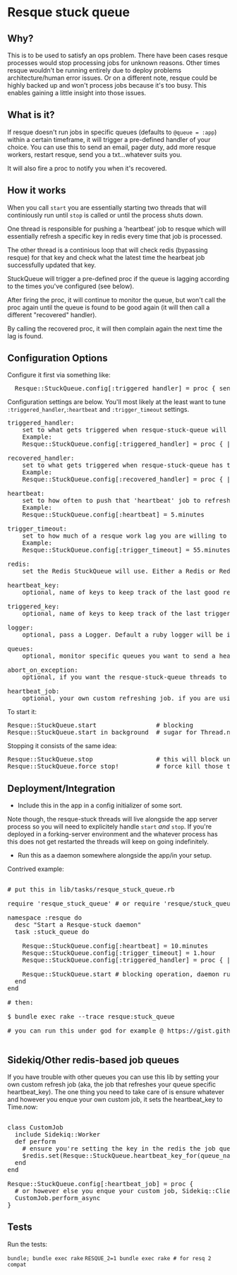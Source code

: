 # Resque stuck queue

## Why?

This is to be used to satisfy an ops problem. There have been cases resque processes would stop processing jobs for unknown reasons. Other times resque wouldn't be running entirely due to deploy problems architecture/human error issues. Or on a different note, resque could be highly backed up and won't process jobs because it's too busy. This enables gaining a little insight into those issues.

## What is it?

If resque doesn't run jobs in specific queues (defaults to `@queue = :app`) within a certain timeframe, it will trigger a pre-defined handler of your choice. You can use this to send an email, pager duty, add more resque workers, restart resque, send you a txt...whatever suits you.

It will also fire a proc to notify you when it's recovered.

## How it works

When you call `start` you are essentially starting two threads that will continiously run until `stop` is called or until the process shuts down.

One thread is responsible for pushing a 'heartbeat' job to resque which will essentially refresh a specific key in redis every time that job is processed.

The other thread is a continious loop that will check redis (bypassing resque) for that key and check what the latest time the hearbeat job successfully updated that key.

StuckQueue will trigger a pre-defined proc if the queue is lagging according to the times you've configured (see below).

After firing the proc, it will continue to monitor the queue, but won't call the proc again until the queue is found to be good again (it will then call a different "recovered" handler). 

By calling the recovered proc, it will then complain again the next time the lag is found.

## Configuration Options

Configure it first via something like:

<pre>
  Resque::StuckQueue.config[:triggered_handler] = proc { send_email }
</pre>

Configuration settings are below. You'll most likely at the least want to tune `:triggered_handler`,`:heartbeat` and `:trigger_timeout` settings.

<pre>
triggered_handler:
	set to what gets triggered when resque-stuck-queue will detect the latest heartbeat is older than the trigger_timeout time setting.
	Example:
	Resque::StuckQueue.config[:triggered_handler] = proc { |queue_name, lagtime| send_email('queue #{queue_name} isnt working, aaah the daemons') }

recovered_handler:
	set to what gets triggered when resque-stuck-queue has triggered a problem, but then detects the queue went back down to functioning well again(it wont trigger again until it has recovered).
	Example:
	Resque::StuckQueue.config[:recovered_handler] = proc { |queue_name, lagtime| send_email('phew, queue #{queue_name} is ok') }

heartbeat:
	set to how often to push that 'heartbeat' job to refresh the latest time it worked.
	Example:
	Resque::StuckQueue.config[:heartbeat] = 5.minutes

trigger_timeout:
	set to how much of a resque work lag you are willing to accept before being notified. note: take the :heartbeat setting into account when setting this timeout.
	Example:
	Resque::StuckQueue.config[:trigger_timeout] = 55.minutes

redis:
	set the Redis StuckQueue will use. Either a Redis or Redis::Namespace instance.

heartbeat_key:
	optional, name of keys to keep track of the last good resque heartbeat time

triggered_key:
	optional, name of keys to keep track of the last trigger time

logger:
	optional, pass a Logger. Default a ruby logger will be instantiated. Needs to respond to that interface.

queues:
	optional, monitor specific queues you want to send a heartbeat/monitor to. default is :app

abort_on_exception:
	optional, if you want the resque-stuck-queue threads to explicitly raise, default is false

heartbeat_job:
	optional, your own custom refreshing job. if you are using something other than resque
</pre>

To start it:

<pre>
Resque::StuckQueue.start                # blocking
Resque::StuckQueue.start_in_background  # sugar for Thread.new { Resque::StuckQueue.start }
</pre>

Stopping it consists of the same idea:

<pre>
Resque::StuckQueue.stop                 # this will block until the threads end their current iteration
Resque::StuckQueue.force_stop!          # force kill those threads and let's move on
</pre>

## Deployment/Integration

* Include this in the app in a config initializer of some sort.

Note though, the resque-stuck threads will live alongside the app server process so you will need to explicitely handle `start` _and_ `stop`. If you're deployed in a forking-server environment and the whatever process has this does not get restarted the threads will keep on going indefinitely.

* Run this as a daemon somewhere alongside the app/in your setup.

Contrived example:

<pre>

# put this in lib/tasks/resque_stuck_queue.rb

require 'resque_stuck_queue' # or require 'resque/stuck_queue'

namespace :resque do
  desc "Start a Resque-stuck daemon"
  task :stuck_queue do

    Resque::StuckQueue.config[:heartbeat] = 10.minutes
    Resque::StuckQueue.config[:trigger_timeout] = 1.hour
    Resque::StuckQueue.config[:triggered_handler] = proc { |queue_name| $stderr.puts("resque queue #{queue_name} wonky!") }

    Resque::StuckQueue.start # blocking operation, daemon running
  end
end

# then:

$ bundle exec rake --trace resque:stuck_queue

# you can run this under god for example @ https://gist.github.com/shaiguitar/298935953d91faa6bd4e

</pre>

## Sidekiq/Other redis-based job queues

If you have trouble with other queues you can use this lib by setting your own custom refresh job (aka, the job that refreshes your queue specific heartbeat_key). The one thing you need to take care of is ensure whatever and however you enque your own custom job, it sets the heartbeat_key to Time.now:

<pre>

class CustomJob
  include Sidekiq::Worker
  def perform
    # ensure you're setting the key in the redis the job queue is using
    $redis.set(Resque::StuckQueue.heartbeat_key_for(queue_name), Time.now.to_i)
  end
end

Resque::StuckQueue.config[:heartbeat_job] = proc {
  # or however else you enque your custom job, Sidekiq::Client.enqueue(CustomJob), whatever, etc.
  CustomJob.perform_async
}
</pre>

## Tests

Run the tests:

`bundle; bundle exec rake`
`RESQUE_2=1 bundle exec rake # for resq 2 compat`

